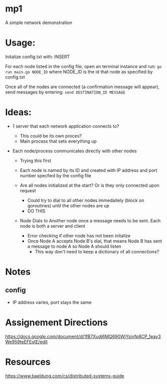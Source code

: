 # mp1
A simple network demonstration

# Usage:
  Initalize config.txt with: 
    INSERT


  For each node listed in the config file, open an terminal instance and run: ``` go run main.go NODE_ID ``` where NODE_ID is the id that node as specified by config.txt

  Once all of the nodes are connected (a confirmation message will appear), send messages by entering: ```send DESTINATION_ID MESSAGE``` 



# Ideas: 
- 1 server that each network application connects to?
  - This could be its own proces?
  - Main process that sets everything up

- Each node/process communicates directly with other nodes
  - Trying this first
  - Each node is named by its ID and created with IP address and port number specfied by the config file
  - Are all nodes initialized at the start? Or is they only connected upon request
    - Could try to dial to all other nodes immedaitely (block on goroutines) until the other nodes are up
    - DO THIS

  - Node Dials to Another node once a message needs to be sent. Each node is both a server and client
    - Error checking if other node has not been initalize
    - Once Node A accepts Node B's dial, that means Node B has sent a message to node A so Node A should listen
      - This way don't need to keep a dictionary of all connections?

# Notes
## config
- IP address varies, port stays the same

# Assignement Directions
https://docs.google.com/document/d/1fB7Xudj6MQ690WjYsjvfp8CP_1eay3We959teEFEqIE/edit

# Resources
https://www.baeldung.com/cs/distributed-systems-guide
